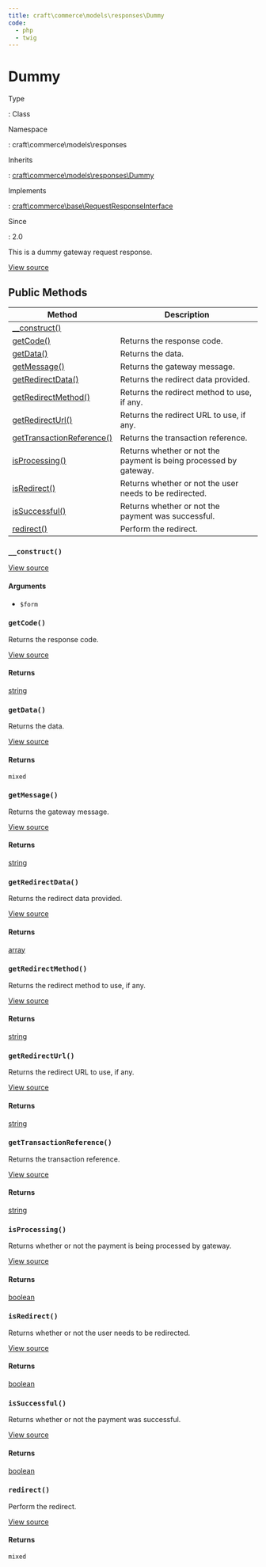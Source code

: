 ```yaml
---
title: craft\commerce\models\responses\Dummy
code:
  - php
  - twig
---
```


# Dummy

Type

:   Class

Namespace

:   craft\commerce\models\responses

Inherits

:   [craft\commerce\models\responses\Dummy](craft-commerce-models-responses-dummy.md)

Implements

:   [craft\commerce\base\RequestResponseInterface](craft-commerce-base-requestresponseinterface.md)

Since

:   2.0



This is a dummy gateway request response.





[View source](https://github.com/craftcms/commerce/blob/master/src/models/responses/Dummy.php)






## Public Methods

| Method                                                                                               | Description
| ---------------------------------------------------------------------------------------------------- | -----------------------------------------------------------------
| [__construct()](craft-commerce-models-responses-dummy.md#method-construct)                           |
| [getCode()](craft-commerce-models-responses-dummy.md#method-getcode)                                 | Returns the response code.
| [getData()](craft-commerce-models-responses-dummy.md#method-getdata)                                 | Returns the data.
| [getMessage()](craft-commerce-models-responses-dummy.md#method-getmessage)                           | Returns the gateway message.
| [getRedirectData()](craft-commerce-models-responses-dummy.md#method-getredirectdata)                 | Returns the redirect data provided.
| [getRedirectMethod()](craft-commerce-models-responses-dummy.md#method-getredirectmethod)             | Returns the redirect method to use, if any.
| [getRedirectUrl()](craft-commerce-models-responses-dummy.md#method-getredirecturl)                   | Returns the redirect URL to use, if any.
| [getTransactionReference()](craft-commerce-models-responses-dummy.md#method-gettransactionreference) | Returns the transaction reference.
| [isProcessing()](craft-commerce-models-responses-dummy.md#method-isprocessing)                       | Returns whether or not the payment is being processed by gateway.
| [isRedirect()](craft-commerce-models-responses-dummy.md#method-isredirect)                           | Returns whether or not the user needs to be redirected.
| [isSuccessful()](craft-commerce-models-responses-dummy.md#method-issuccessful)                       | Returns whether or not the payment was successful.
| [redirect()](craft-commerce-models-responses-dummy.md#method-redirect)                               | Perform the redirect.

### `__construct()`










[View source](https://github.com/craftcms/commerce/blob/master/src/models/responses/Dummy.php#L25-L43)


#### Arguments

- `$form`




### `getCode()`





Returns the response code.








[View source](https://github.com/craftcms/commerce/blob/master/src/models/responses/Dummy.php#L96-L99)



#### Returns

[string](http://php.net/language.types.string)



### `getData()`





Returns the data.








[View source](https://github.com/craftcms/commerce/blob/master/src/models/responses/Dummy.php#L120-L123)



#### Returns

`mixed`



### `getMessage()`





Returns the gateway message.








[View source](https://github.com/craftcms/commerce/blob/master/src/models/responses/Dummy.php#L104-L107)



#### Returns

[string](http://php.net/language.types.string)



### `getRedirectData()`





Returns the redirect data provided.








[View source](https://github.com/craftcms/commerce/blob/master/src/models/responses/Dummy.php#L72-L75)



#### Returns

[array](http://php.net/language.types.array)



### `getRedirectMethod()`





Returns the redirect method to use, if any.








[View source](https://github.com/craftcms/commerce/blob/master/src/models/responses/Dummy.php#L64-L67)



#### Returns

[string](http://php.net/language.types.string)



### `getRedirectUrl()`





Returns the redirect URL to use, if any.








[View source](https://github.com/craftcms/commerce/blob/master/src/models/responses/Dummy.php#L80-L83)



#### Returns

[string](http://php.net/language.types.string)



### `getTransactionReference()`





Returns the transaction reference.








[View source](https://github.com/craftcms/commerce/blob/master/src/models/responses/Dummy.php#L88-L91)



#### Returns

[string](http://php.net/language.types.string)



### `isProcessing()`





Returns whether or not the payment is being processed by gateway.








[View source](https://github.com/craftcms/commerce/blob/master/src/models/responses/Dummy.php#L128-L131)



#### Returns

[boolean](http://php.net/language.types.boolean)



### `isRedirect()`





Returns whether or not the user needs to be redirected.








[View source](https://github.com/craftcms/commerce/blob/master/src/models/responses/Dummy.php#L56-L59)



#### Returns

[boolean](http://php.net/language.types.boolean)



### `isSuccessful()`





Returns whether or not the payment was successful.








[View source](https://github.com/craftcms/commerce/blob/master/src/models/responses/Dummy.php#L48-L51)



#### Returns

[boolean](http://php.net/language.types.boolean)



### `redirect()`





Perform the redirect.








[View source](https://github.com/craftcms/commerce/blob/master/src/models/responses/Dummy.php#L112-L115)



#### Returns

`mixed`










